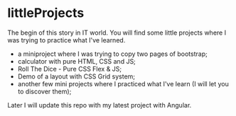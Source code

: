 # littleProjects
The begin of this story in IT world. You will find some little projects where I was trying to practice what I've learned.

- a miniproject where I was trying to copy two pages of bootstrap;
- calculator with pure HTML, CSS and JS;
- Roll The Dice - Pure CSS Flex & JS;
- Demo of a layout with CSS Grid system;
- another few mini projects where I practiced what I've learn (I will let you to discover them);

Later I will update this repo with my latest project with Angular.
